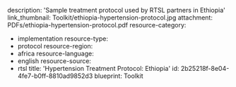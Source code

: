 description: 'Sample treatment protocol used by RTSL partners in Ethiopia'
link_thumbnail: Toolkit/ethiopia-hypertension-protocol.jpg
attachment: PDFs/ethiopia-hypertension-protocol.pdf
resource-category:
  - implementation
resource-type:
  - protocol
resource-region:
  - africa
resource-language:
  - english
resource-source:
  - rtsl
title: 'Hypertension Treatment Protocol: Ethiopia'
id: 2b25218f-8e04-4fe7-b0ff-8810ad9852d3
blueprint: Toolkit
